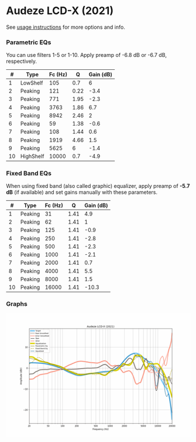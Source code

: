# Audeze LCD-X (2021)
See [usage instructions](https://github.com/jaakkopasanen/AutoEq#usage) for more options and info.

### Parametric EQs
You can use filters 1-5 or 1-10. Apply preamp of -6.8 dB or -6.7 dB, respectively.

|   # | Type      |   Fc (Hz) |    Q |   Gain (dB) |
|-----|-----------|-----------|------|-------------|
|   1 | LowShelf  |       105 | 0.7  |         6   |
|   2 | Peaking   |       121 | 0.22 |        -3.4 |
|   3 | Peaking   |       771 | 1.95 |        -2.3 |
|   4 | Peaking   |      3763 | 1.86 |         6.7 |
|   5 | Peaking   |      8942 | 2.46 |         2   |
|   6 | Peaking   |        59 | 1.38 |        -0.6 |
|   7 | Peaking   |       108 | 1.44 |         0.6 |
|   8 | Peaking   |      1919 | 4.66 |         1.5 |
|   9 | Peaking   |      5625 | 6    |        -1.4 |
|  10 | HighShelf |     10000 | 0.7  |        -4.9 |

### Fixed Band EQs
When using fixed band (also called graphic) equalizer, apply preamp of **-5.7 dB** (if available) and set gains manually with these parameters.

|   # | Type    |   Fc (Hz) |    Q |   Gain (dB) |
|-----|---------|-----------|------|-------------|
|   1 | Peaking |        31 | 1.41 |         4.9 |
|   2 | Peaking |        62 | 1.41 |         1   |
|   3 | Peaking |       125 | 1.41 |        -0.9 |
|   4 | Peaking |       250 | 1.41 |        -2.8 |
|   5 | Peaking |       500 | 1.41 |        -2.3 |
|   6 | Peaking |      1000 | 1.41 |        -2.1 |
|   7 | Peaking |      2000 | 1.41 |         0.7 |
|   8 | Peaking |      4000 | 1.41 |         5.5 |
|   9 | Peaking |      8000 | 1.41 |         1.5 |
|  10 | Peaking |     16000 | 1.41 |       -10.3 |

### Graphs
![](./Audeze%20LCD-X%20(2021).png)
